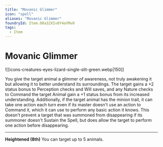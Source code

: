 ```yaml
---
title: "Movanic Glimmer"
icon: "spell"
aliases: "Movanic Glimmer"
foundryId: Item.O0a32XIv8Y4aYMv0
tags:
  - Item
---
```


# Movanic Glimmer
![[icons-creatures-eyes-lizard-single-slit-green.webp|150]]

You give the target animal a glimmer of awareness, not truly awakening it but allowing it to better understand its surroundings. The target gains a +2 status bonus to Perception checks and Will saves, and any Nature checks to Command the target Animal gain a +1 status bonus from its increased understanding. Additionally, if the target animal has the minion trait, it can take one action each turn even if its master doesn't use an action to Command it, which it can use to perform any basic action it knows. This doesn't prevent a target that was summoned from disappearing if its summoner doesn't Sustain the Spell, but does allow the target to perform one action before disappearing.

* * *

**Heightened (8th)** You can target up to 5 animals.
